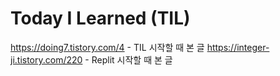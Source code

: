 # Today I Learned (TIL)
https://doing7.tistory.com/4 - TIL 시작할 때 본 글
https://integer-ji.tistory.com/220 - Replit 시작할 때 본 글
